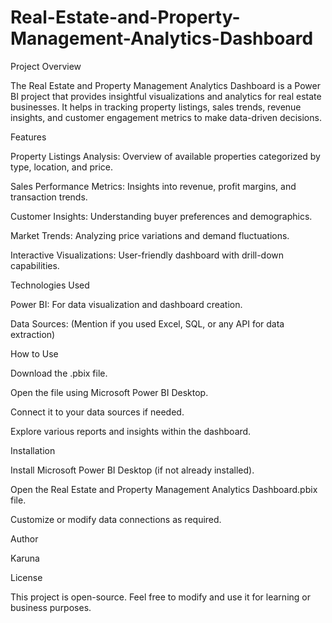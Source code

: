 # Real-Estate-and-Property-Management-Analytics-Dashboard
Project Overview

The Real Estate and Property Management Analytics Dashboard is a Power BI project that provides insightful visualizations and analytics for real estate businesses. It helps in tracking property listings, sales trends, revenue insights, and customer engagement metrics to make data-driven decisions.

Features

Property Listings Analysis: Overview of available properties categorized by type, location, and price.

Sales Performance Metrics: Insights into revenue, profit margins, and transaction trends.

Customer Insights: Understanding buyer preferences and demographics.

Market Trends: Analyzing price variations and demand fluctuations.

Interactive Visualizations: User-friendly dashboard with drill-down capabilities.

Technologies Used

Power BI: For data visualization and dashboard creation.

Data Sources: (Mention if you used Excel, SQL, or any API for data extraction)

How to Use

Download the .pbix file.

Open the file using Microsoft Power BI Desktop.

Connect it to your data sources if needed.

Explore various reports and insights within the dashboard.

Installation

Install Microsoft Power BI Desktop (if not already installed).

Open the Real Estate and Property Management Analytics Dashboard.pbix file.

Customize or modify data connections as required.

Author

Karuna

License

This project is open-source. Feel free to modify and use it for learning or business purposes.
